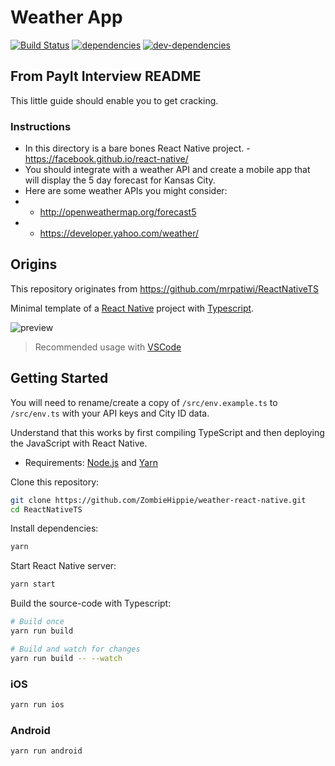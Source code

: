# Weather App
[![Build Status][ci-image]][ci-url] [![dependencies][dependencies-image]][dependencies-url] [![dev-dependencies][dev-dependencies-image]][dev-dependencies-url]

## From PayIt Interview README

This little guide should enable you to get cracking.

### Instructions ###

* In this directory is a bare bones React Native project. - https://facebook.github.io/react-native/
* You should integrate with a weather API and create a mobile app that will display the 5 day forecast for Kansas City.
* Here are some weather APIs you might consider:
*  - http://openweathermap.org/forecast5
*  - https://developer.yahoo.com/weather/

## Origins

This repository originates from https://github.com/mrpatiwi/ReactNativeTS


Minimal template of a [React Native](https://facebook.github.io/react-native/) project with [Typescript](https://www.typescriptlang.org/).

![preview](https://github.com/mrpatiwi/ReactNativeTS/raw/images/preview.png)

> Recommended usage with [VSCode](https://code.visualstudio.com/)

## Getting Started

You will need to rename/create a copy of `/src/env.example.ts` to `/src/env.ts` with your API keys and City ID data.

Understand that this works by first compiling TypeScript and then deploying the JavaScript with React Native.

* Requirements: [Node.js](https://nodejs.org) and [Yarn](https://yarnpkg.com/)

Clone this repository:

```sh
git clone https://github.com/ZombieHippie/weather-react-native.git
cd ReactNativeTS
```

Install dependencies:

```sh
yarn
```

Start React Native server:

```sh
yarn start
```

Build the source-code with Typescript:

```sh
# Build once
yarn run build

# Build and watch for changes
yarn run build -- --watch
```

### iOS

```sh
yarn run ios
```

### Android

```sh
yarn run android
```

[ci-image]: https://travis-ci.org/ZombieHippie/weather-react-native.svg
[ci-url]: https://travis-ci.org/ZombieHippie/weather-react-native
[dependencies-image]: https://david-dm.org/ZombieHippie/weather-react-native.svg
[dependencies-url]: https://david-dm.org/ZombieHippie/weather-react-native
[dev-dependencies-image]: https://david-dm.org/ZombieHippie/weather-react-native/dev-status.svg
[dev-dependencies-url]: https://david-dm.org/ZombieHippie/weather-react-native#info=devDependencies
